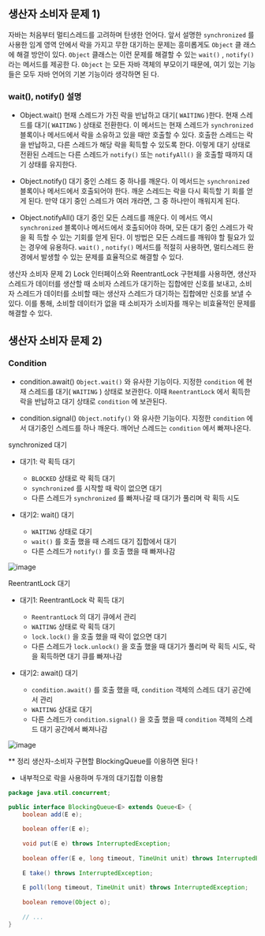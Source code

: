 ## 생산자 소비자 문제 1)

자바는 처음부터 멀티스레드를 고려하며 탄생한 언어다.
앞서 설명한 `synchronized` 를 사용한 임계 영역 안에서 락을 가지고 무한 대기하는 문제는 흥미롭게도 `Object` 클
래스에 해결 방안이 있다. `Object` 클래스는 이런 문제를 해결할 수 있는 `wait()` , `notify()` 라는 메서드를 제공한
다. `Object` 는 모든 자바 객체의 부모이기 때문에, 여기 있는 기능들은 모두 자바 언어의 기본 기능이라 생각하면 된
다.


### wait(), notify() 설명
- Object.wait()
현재 스레드가 가진 락을 반납하고 대기( `WAITING` )한다.
현재 스레드를 대기( `WAITING` ) 상태로 전환한다. 이 메서드는 현재 스레드가 `synchronized` 블록이나
메서드에서 락을 소유하고 있을 때만 호출할 수 있다. 호출한 스레드는 락을 반납하고, 다른 스레드가 해당
락을 획득할 수 있도록 한다. 이렇게 대기 상태로 전환된 스레드는 다른 스레드가 `notify()` 또는
`notifyAll()` 을 호출할 때까지 대기 상태를 유지한다.

- Object.notify()
대기 중인 스레드 중 하나를 깨운다.
이 메서드는 `synchronized` 블록이나 메서드에서 호출되어야 한다. 깨운 스레드는 락을 다시 획득할 기
회를 얻게 된다. 만약 대기 중인 스레드가 여러 개라면, 그 중 하나만이 깨워지게 된다.


- Object.notifyAll()
대기 중인 모든 스레드를 깨운다.
이 메서드 역시 `synchronized` 블록이나 메서드에서 호출되어야 하며, 모든 대기 중인 스레드가 락을 획
득할 수 있는 기회를 얻게 된다. 이 방법은 모든 스레드를 깨워야 할 필요가 있는 경우에 유용하다.
`wait()` , `notify()` 메서드를 적절히 사용하면, 멀티스레드 환경에서 발생할 수 있는 문제를 효율적으로 해결할 수
있다.


생산자 소비자 문제 2)
Lock 인터페이스와 ReentrantLock 구현체를 사용하면, 
생산자 스레드가 데이터를 생산할 때 소비자 스레드가 대기하는 집합에만 신호를 보내고, 소비자 스레드가 데이터를 소비할 때는 생산자 스레드가 대기하는 집합에만 신호를 보낼 수 있다. 
이를 통해, 소비할 데이터가 없을 때 소비자가 소비자를 깨우는 비효율적인 문제를 해결할 수 있다.

## 생산자 소비자 문제 2) 

### Condition

- condition.await()
`Object.wait()` 와 유사한 기능이다. 지정한 `condition` 에 현재 스레드를 대기( `WAITING` ) 상태로 보관한다.
이때 `ReentrantLock` 에서 획득한 락을 반납하고 대기 상태로 `condition` 에 보관된다.

- condition.signal()
`Object.notify()` 와 유사한 기능이다. 지정한 `condition` 에서 대기중인 스레드를 하나 깨운다. 깨어난 스레드는
`condition` 에서 빠져나온다.


synchronized 대기
- 대기1: 락 획득 대기
   - `BLOCKED` 상태로 락 획득 대기
   - `synchronized` 를 시작할 때 락이 없으면 대기
   - 다른 스레드가 `synchronized` 를 빠져나갈 때 대기가 풀리며 락 획득 시도

- 대기2: wait() 대기
  - `WAITING` 상태로 대기
  - `wait()` 를 호출 했을 때 스레드 대기 집합에서 대기
  - 다른 스레드가 `notify()` 를 호출 했을 때 빠져나감

![image](https://github.com/user-attachments/assets/a1693aa4-666a-47e1-85b0-014e9ae41962)



ReentrantLock 대기
- 대기1: ReentrantLock 락 획득 대기
   - `ReentrantLock` 의 대기 큐에서 관리
   - `WAITING` 상태로 락 획득 대기
   - `lock.lock()` 을 호출 했을 때 락이 없으면 대기
   - 다른 스레드가 `lock.unlock()` 을 호출 했을 때 대기가 풀리며 락 획득 시도, 락을 획득하면 대기 큐를 빠져나감


- 대기2: await() 대기 
    - `condition.await()` 를 호출 했을 때, `condition` 객체의 스레드 대기 공간에서 관리
    - `WAITING` 상대로 대기
    - 다른 스레드가 `condition.signal()` 을 호출 했을 때 `condition` 객체의 스레드 대기 공간에서 빠져나감


![image](https://github.com/user-attachments/assets/16b6b541-b1c4-47d9-a09f-e3ab85320987)




** 정리 
생산자-소비자 구현할 BlockingQueue를 이용하면 된다 ! 

- 내부적으로 락을 사용하며 두개의 대기집합 이용함 


```java
package java.util.concurrent;

public interface BlockingQueue<E> extends Queue<E> {
    boolean add(E e);
    
    boolean offer(E e);
    
    void put(E e) throws InterruptedException;
    
    boolean offer(E e, long timeout, TimeUnit unit) throws InterruptedException;
    
    E take() throws InterruptedException;
    
    E poll(long timeout, TimeUnit unit) throws InterruptedException;
    
    boolean remove(Object o);
    
    // ...
}
```
